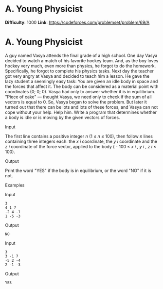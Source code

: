 # A. Young Physicist 
**Difficulty**: 1000 
**Link**: https://codeforces.com/problemset/problem/69/A

# A. Young Physicist
A guy named Vasya attends the final grade of a high school. One day Vasya
decided to watch a match of his favorite hockey team. And, as the boy loves
hockey very much, even more than physics, he forgot to do the homework.
Specifically, he forgot to complete his physics tasks. Next day the teacher
got very angry at Vasya and decided to teach him a lesson. He gave the lazy
student a seemingly easy task: You are given an idle body in space and the
forces that affect it. The body can be considered as a material point with
coordinates (0; 0; 0). Vasya had only to answer whether it is in equilibrium.
"Piece of cake" — thought Vasya, we need only to check if the sum of all
vectors is equal to 0. So, Vasya began to solve the problem. But later it
turned out that there can be lots and lots of these forces, and Vasya can not
cope without your help. Help him. Write a program that determines whether a
body is idle or is moving by the given vectors of forces.

Input

The first line contains a positive integer _n_ (1 ≤  _n_ ≤ 100), then follow
_n_ lines containing three integers each: the _x_ _i_ coordinate, the _y_ _i_
coordinate and the _z_ _i_ coordinate of the force vector, applied to the body
( \- 100 ≤  _x_ _i_ ,  _y_ _i_ ,  _z_ _i_ ≤ 100).

Output

Print the word "YES" if the body is in equilibrium, or the word "NO" if it is
not.

Examples

Input

    
    
    3  
    4 1 7  
    -2 4 -1  
    1 -5 -3  
    

Output

    
    
    NO

Input

    
    
    3  
    3 -1 7  
    -5 2 -4  
    2 -1 -3  
    

Output

    
    
    YES

